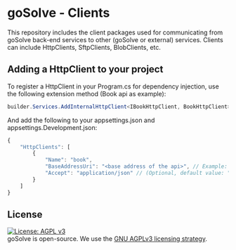 # goSolve - Clients
This repository includes the client packages used for communicating from goSolve back-end services to other (goSolve or external) services. Clients can include HttpClients, SftpClients, BlobClients, etc.

## Adding a HttpClient to your project
To register a HttpClient in your Program.cs for dependency injection, use the following extension method (Book api as example):
```csharp
builder.Services.AddInternalHttpClient<IBookHttpClient, BookHttpClient>(builder.Configuration, "book");
```
And add the following to your appsettings.json and appsettings.Development.json:
```javascript
{
    "HttpClients": [
        {
            "Name": "book",
            "BaseAddressUri": "<base address of the api>", // Example: "https://localhost:5001/" (trailing slash is required!)
            "Accept": "application/json" // (Optional, default value: "application/json")
        }
    ]
}
```

## License
[![License: AGPL v3](https://img.shields.io/badge/License-AGPL_v3-blue.svg)](https://www.gnu.org/licenses/agpl-3.0)  
goSolve is open-source. We use the [GNU AGPLv3 licensing strategy](LICENSE).
